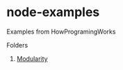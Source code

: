 # node-examples

Examples from HowProgramingWorks

Folders

1. [Modularity](https://github.com/HowProgrammingWorks/Modularity)

